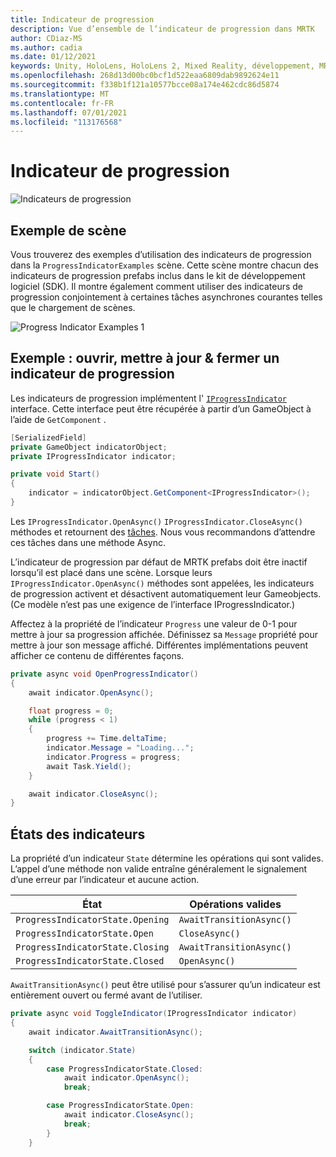 ```yaml
---
title: Indicateur de progression
description: Vue d’ensemble de l’indicateur de progression dans MRTK
author: CDiaz-MS
ms.author: cadia
ms.date: 01/12/2021
keywords: Unity, HoloLens, HoloLens 2, Mixed Reality, développement, MRTK
ms.openlocfilehash: 268d13d00bc0bcf1d522eaa6809dab9892624e11
ms.sourcegitcommit: f338b1f121a10577bcce08a174e462cdc86d5874
ms.translationtype: MT
ms.contentlocale: fr-FR
ms.lasthandoff: 07/01/2021
ms.locfileid: "113176568"
---
```

# <a name="progress-indicator"></a>Indicateur de progression

![Indicateurs de progression](../images/progress-indicator/MRTK_ProgressIndicator_Main.png)

## <a name="example-scene"></a>Exemple de scène

Vous trouverez des exemples d’utilisation des indicateurs de progression dans la `ProgressIndicatorExamples` scène. Cette scène montre chacun des indicateurs de progression prefabs inclus dans le kit de développement logiciel (SDK). Il montre également comment utiliser des indicateurs de progression conjointement à certaines tâches asynchrones courantes telles que le chargement de scènes.

<img src="../images/progress-indicator/MRTK_ProgressIndicator_Examples.png" alt="Progress Indicator Examples 1">

## <a name="example-open-update--close-a-progress-indicator"></a>Exemple : ouvrir, mettre à jour & fermer un indicateur de progression

Les indicateurs de progression implémentent l' [`IProgressIndicator`](xref:Microsoft.MixedReality.Toolkit.UI.IProgressIndicator) interface. Cette interface peut être récupérée à partir d’un GameObject à l’aide de `GetComponent` .

```c#
[SerializedField]
private GameObject indicatorObject;
private IProgressIndicator indicator;

private void Start()
{
    indicator = indicatorObject.GetComponent<IProgressIndicator>();
}
```

Les `IProgressIndicator.OpenAsync()` `IProgressIndicator.CloseAsync()` méthodes et retournent des [tâches](xref:System.Threading.Tasks.Task). Nous vous recommandons d’attendre ces tâches dans une méthode Async.

L’indicateur de progression par défaut de MRTK prefabs doit être inactif lorsqu’il est placé dans une scène. Lorsque leurs `IProgressIndicator.OpenAsync()` méthodes sont appelées, les indicateurs de progression activent et désactivent automatiquement leur Gameobjects. (Ce modèle n’est pas une exigence de l’interface IProgressIndicator.)

Affectez à la propriété de l’indicateur `Progress` une valeur de 0-1 pour mettre à jour sa progression affichée. Définissez sa `Message` propriété pour mettre à jour son message affiché. Différentes implémentations peuvent afficher ce contenu de différentes façons.

```c#
private async void OpenProgressIndicator()
{
    await indicator.OpenAsync();

    float progress = 0;
    while (progress < 1)
    {
        progress += Time.deltaTime;
        indicator.Message = "Loading...";
        indicator.Progress = progress;
        await Task.Yield();
    }

    await indicator.CloseAsync();
}
```

## <a name="indicator-states"></a>États des indicateurs

La propriété d’un indicateur `State` détermine les opérations qui sont valides. L’appel d’une méthode non valide entraîne généralement le signalement d’une erreur par l’indicateur et aucune action.

État | Opérations valides
--- | ---
`ProgressIndicatorState.Opening` | `AwaitTransitionAsync()`
`ProgressIndicatorState.Open` | `CloseAsync()`
`ProgressIndicatorState.Closing` | `AwaitTransitionAsync()`
`ProgressIndicatorState.Closed` | `OpenAsync()`

`AwaitTransitionAsync()` peut être utilisé pour s’assurer qu’un indicateur est entièrement ouvert ou fermé avant de l’utiliser.

```c#
private async void ToggleIndicator(IProgressIndicator indicator)
{
    await indicator.AwaitTransitionAsync();

    switch (indicator.State)
    {
        case ProgressIndicatorState.Closed:
            await indicator.OpenAsync();
            break;

        case ProgressIndicatorState.Open:
            await indicator.CloseAsync();
            break;
        }
    }
```
